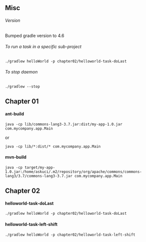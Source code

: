 ## Misc
###### Version
Bumped gradle version to 4.6

###### To run a task in a specific sub-project
```
./gradlew helloWorld -p chapter02/helloworld-task-doLast
```

###### To stop daemon
```
./gradlew --stop
```

## Chapter 01
#### ant-build
```
java -cp lib/commons-lang3-3.7.jar:dist/my-app-1.0.jar com.mycompany.app.Main
```
or
```
java -cp lib/*:dist/* com.mycompany.app.Main
```

#### mvn-build
```
java -cp target/my-app-1.0.jar:/home/askuci/.m2/repository/org/apache/commons/commons-lang3/3.7/commons-lang3-3.7.jar com.mycompany.app.Main 
```
## Chapter 02

#### helloworld-task-doLast
```
./gradlew helloWorld -p chapter02/helloworld-task-doLast
```

#### helloworld-task-left-shift
```
./gradlew helloWorld -p chapter02/helloworld-task-left-shift
```
